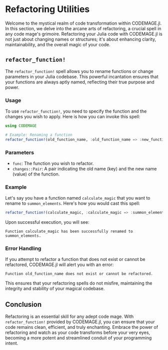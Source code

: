 # Refactoring Utilities

Welcome to the mystical realm of code transformation within CODEMAGE.jl. In this section, we delve into the arcane arts of refactoring, a crucial spell in any code mage's grimoire. Refactoring your Julia code with CODEMAGE.jl is not just about changing names or structures; it's about enhancing clarity, maintainability, and the overall magic of your code.

## `refactor_function!`

The `refactor_function!` spell allows you to rename functions or change parameters in your Julia codebase. This powerful incantation ensures that your functions are always aptly named, reflecting their true purpose and power.

### Usage

To use `refactor_function!`, you need to specify the function and the changes you wish to apply. Here is how you can invoke this spell:

```julia
using CODEMAGE

# Example: Renaming a function
refactor_function!(old_function_name, :old_function_name => :new_function_name)
```

### Parameters

- `func`: The function you wish to refactor.
- `changes::Pair`: A pair indicating the old name (key) and the new name (value) of the function.

### Example

Let's say you have a function named `calculate_magic` that you want to rename to `summon_elements`. Here's how you would cast this spell:

```julia
refactor_function!(calculate_magic, :calculate_magic => :summon_elements)
```

Upon successful execution, you will see:

```
Function calculate_magic has been successfully renamed to summon_elements.
```

### Error Handling

If you attempt to refactor a function that does not exist or cannot be refactored, CODEMAGE.jl will alert you with an error:

```
Function old_function_name does not exist or cannot be refactored.
```

This ensures that your refactoring spells do not misfire, maintaining the integrity and stability of your magical codebase.

## Conclusion

Refactoring is an essential skill for any adept code mage. With `refactor_function!` provided by CODEMAGE.jl, you can ensure that your code remains clean, efficient, and truly enchanting. Embrace the power of refactoring and watch as your code transforms before your very eyes, becoming a more potent and streamlined conduit of your programming intent.
